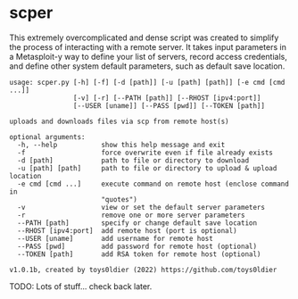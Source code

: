 # scper

This extremely overcomplicated and dense script was created to simplify the process of interacting with a remote server. It takes input parameters in a Metasploit-y way to define your list of servers, record access credentials, and define other system default parameters, such as default save location. 

```
usage: scper.py [-h] [-f] [-d [path]] [-u [path] [path]] [-e cmd [cmd ...]]
                [-v] [-r] [--PATH [path]] [--RHOST [ipv4:port]]
                [--USER [uname]] [--PASS [pwd]] [--TOKEN [path]]

uploads and downloads files via scp from remote host(s)

optional arguments:
  -h, --help           show this help message and exit
  -f                   force overwrite even if file already exists
  -d [path]            path to file or directory to download
  -u [path] [path]     path to file or directory to upload & upload location
  -e cmd [cmd ...]     execute command on remote host (enclose command in
                       "quotes")
  -v                   view or set the default server parameters
  -r                   remove one or more server parameters
  --PATH [path]        specify or change default save location
  --RHOST [ipv4:port]  add remote host (port is optional)
  --USER [uname]       add username for remote host
  --PASS [pwd]         add password for remote host (optional)
  --TOKEN [path]       add RSA token for remote host (optional)

v1.0.1b, created by toys0ldier (2022) https://github.com/toys0ldier
```

TODO: Lots of stuff... check back later.
